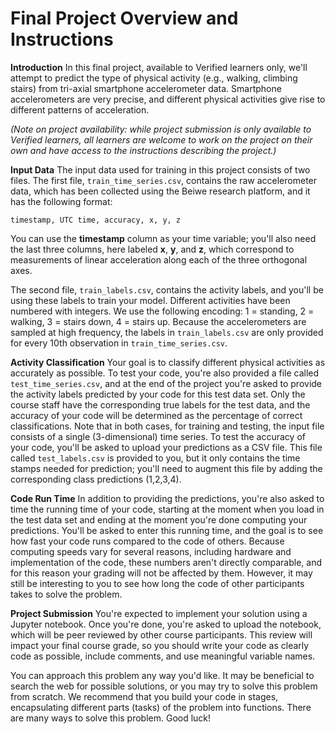 # Final Project Overview and Instructions

**Introduction**
In this final project, available to Verified learners only, we'll attempt to predict the type of physical activity (e.g., walking, climbing stairs) from tri-axial smartphone accelerometer data. Smartphone accelerometers are very precise, and different physical activities give rise to different patterns of acceleration.

*(Note on project availability: while project submission is only available to Verified learners, all learners are welcome to work on the project on their own and have access to the instructions describing the project.)*

**Input Data**
The input data used for training in this project consists of two files. The first file, `train_time_series.csv`, contains the raw accelerometer data, which has been collected using the Beiwe research platform, and it has the following format:

    timestamp, UTC time, accuracy, x, y, z

You can use the **timestamp** column as your time variable; you'll also need the last three columns, here labeled **x**, **y**, and **z**, which correspond to measurements of linear acceleration along each of the three orthogonal axes.

The second file, `train_labels.csv`, contains the activity labels, and you'll be using these labels to train your model. Different activities have been numbered with integers. We use the following encoding: 1 = standing, 2 = walking, 3 = stairs down, 4 = stairs up. Because the accelerometers are sampled at high frequency, the labels in `train_labels.csv` are only provided for every 10th observation in `train_time_series.csv`.

**Activity Classification**
Your goal is to classify different physical activities as accurately as possible. To test your code, you're also provided a file called `test_time_series.csv`, and at the end of the project you're asked to provide the activity labels predicted by your code for this test data set. Only the course staff have the corresponding true labels for the test data, and the accuracy of your code will be determined as the percentage of correct classifications. Note that in both cases, for training and testing, the input file consists of a single (3-dimensional) time series. To test the accuracy of your code, you'll be asked to upload your predictions as a CSV file. This file called `test_labels.csv` is provided to you, but it only contains the time stamps needed for prediction; you'll need to augment this file by adding the corresponding class predictions (1,2,3,4).

**Code Run Time**
In addition to providing the predictions, you're also asked to time the running time of your code, starting at the moment when you load in the test data set and ending at the moment you're done computing your predictions. You'll be asked to enter this running time, and the goal is to see how fast your code runs compared to the code of others. Because computing speeds vary for several reasons, including hardware and implementation of the code, these numbers aren't directly comparable, and for this reason your grading will not be affected by them. However, it may still be interesting to you to see how long the code of other participants takes to solve the problem.

**Project Submission**
You're expected to implement your solution using a Jupyter notebook. Once you're done, you're asked to upload the notebook, which will be peer reviewed by other course participants. This review will impact your final course grade, so you should write your code as clearly code as possible, include comments, and use meaningful variable names.

You can approach this problem any way you'd like. It may be beneficial to search the web for possible solutions, or you may try to solve this problem from scratch. We recommend that you build your code in stages, encapsulating different parts (tasks) of the problem into functions. There are many ways to solve this problem. Good luck!